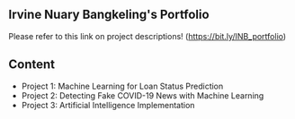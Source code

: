 ## Irvine Nuary Bangkeling's Portfolio
Please refer to this link on project descriptions! (https://bit.ly/INB_portfolio)

## Content
- Project 1: Machine Learning for Loan Status Prediction
- Project 2: Detecting Fake COVID-19 News with Machine Learning
- Project 3: Artificial Intelligence Implementation
